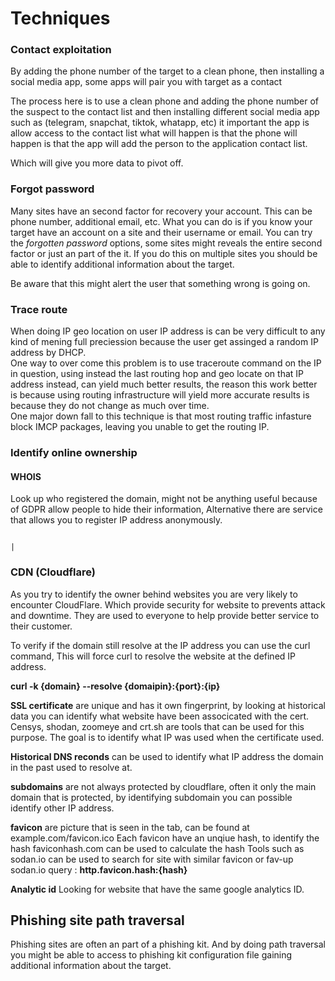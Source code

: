 # Techniques

### Contact exploitation

By adding the phone number of the target to a clean phone, then installing a social media app, some apps will pair you with target as a contact

The process here is to use a clean phone and adding the phone number of the suspect to the contact list and then installing different social media app such as (telegram, snapchat, tiktok, whatapp, etc) it important the app is allow access to the contact list what will happen is that the phone will happen is that the app will add the person to the application contact list.

Which will give you more data to pivot off.

### Forgot password

Many sites have an second factor for recovery your account. This can be phone number, additional email, etc. 
What you can do is if you know your target have an account on a site and their username or email. 
You can try the *forgotten password* options, some sites might reveals the entire second factor or just an part of the it. 
If you do this on multiple sites you should be able to identify additional information about the target. 

Be aware that this might alert the user that something wrong is going on.

### Trace route

When doing IP geo location on user IP address is can be very difficult to any kind of mening full preciession because the user get assinged a random IP address by DHCP.\
One way to over come this problem is to use traceroute command on the IP in question, using instead the last routing hop and geo locate on that IP address instead, can yield much better results, the reason this work better is because using routing infrastructure will yield more accurate results is because they do not change as much over time.\
One major down fall to this technique is that most routing traffic infasture block IMCP packages, leaving you unable to get the routing IP.

### Identify online ownership

#### WHOIS

Look up who registered the domain, might not be anything useful because of GDPR allow people to hide their information, Alternative there are service that allows you to register IP address anonymously.

                                                                              |

### CDN (Cloudflare)

As you try to identify the owner behind websites you are very likely to encounter CloudFlare. Which provide security for website to prevents attack and downtime. They are used to everyone to help provide better service to their customer.

To verify if the domain still resolve at the IP address you can use the curl command,
This will force curl to resolve the website at the defined IP address.

**curl -k {domain} --resolve {domaipin}:{port}:{ip}** 


**SSL certificate** are unique and has it own fingerprint, by looking at historical data you can identify what website have been associcated with the cert.
Censys, shodan, zoomeye and crt.sh  are tools that can be used for this purpose.
The goal is to identify what IP was used when the certificate used.

**Historical DNS reconds** can be used to identify what IP address the domain in the past used to resolve at.

**subdomains** are not always protected by cloudflare, often it only the main domain that is protected, by identifying subdomain you can possible identify other IP address.

**favicon** are picture that is seen in the tab, can be found at example.com/favicon.ico
Each favicon have an unqiue hash, to identify the hash faviconhash.com can be used to calculate the hash
Tools such as sodan.io can be used to search for site with similar favicon or fav-up
sodan.io query :  **http.favicon.hash:{hash}**

**Analytic id** Looking for website that have the same google analytics ID.


## Phishing site path traversal

Phishing sites are often an part of a phishing kit. And by doing path traversal you might be able to access to phishing kit configuration file gaining additional information about the target.